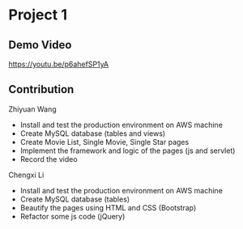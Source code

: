 # Project 1

## Demo Video

https://youtu.be/p6ahefSP1yA

## Contribution

Zhiyuan Wang
- Install and test the production environment on AWS machine
- Create MySQL database (tables and views)
- Create Movie List, Single Movie, Single Star pages
- Implement the framework and logic of the pages (js and servlet)
- Record the video

Chengxi Li
- Install and test the production environment on AWS machine
- Create MySQL database (tables)
- Beautify the pages using HTML and CSS (Bootstrap)
- Refactor some js code (jQuery)